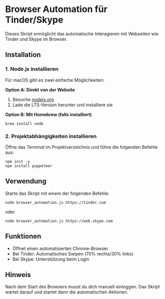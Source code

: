 # Browser Automation für Tinder/Skype

Dieses Skript ermöglicht das automatische Interagieren mit Webseiten wie Tinder und Skype im Browser.

## Installation

### 1. Node.js installieren

Für macOS gibt es zwei einfache Möglichkeiten:

**Option A: Direkt von der Website**
1. Besuche [nodejs.org](https://nodejs.org/)
2. Lade die LTS-Version herunter und installiere sie

**Option B: Mit Homebrew (falls installiert)**
```
brew install node
```

### 2. Projektabhängigkeiten installieren

Öffne das Terminal im Projektverzeichnis und führe die folgenden Befehle aus:

```
npm init -y
npm install puppeteer
```

## Verwendung

Starte das Skript mit einem der folgenden Befehle:

```
node browser_automation.js https://tinder.com
```

oder

```
node browser_automation.js https://web.skype.com
```

## Funktionen

- Öffnet einen automatisierten Chrome-Browser
- Bei Tinder: Automatisches Swipen (70% rechts/30% links)
- Bei Skype: Unterstützung beim Login

## Hinweis

Nach dem Start des Browsers musst du dich manuell einloggen. Das Skript wartet darauf und startet dann die automatischen Aktionen.
